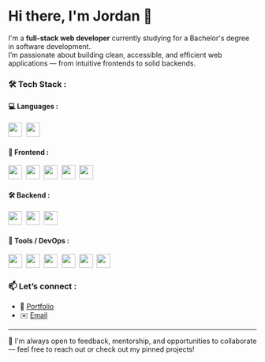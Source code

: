 # Hi there, I'm Jordan 👋

I'm a **full-stack web developer** currently studying for a Bachelor's degree in software development.  
I’m passionate about building clean, accessible, and efficient web applications — from intuitive frontends to solid backends.

### 🛠 Tech Stack :  

#### 💻 Languages :
<img src="https://img.shields.io/badge/JavaScript-F7DF1E?logo=JavaScript&logoColor=white&style=flat" height="28" />&nbsp;  <img src="https://img.shields.io/badge/TypeScript-3178C6?logo=TypeScript&logoColor=white&style=flat" height="28" />

#### 🧩 Frontend :

<img src="https://img.shields.io/badge/Next.js-000000?logo=Next.js&logoColor=white&style=flat" height="28" />&nbsp; <img src="https://img.shields.io/badge/React-61DAFB?logo=React&logoColor=white&style=flat" height="28" />&nbsp;  <img src="https://img.shields.io/badge/React Router-CA4245?logo=reactrouter&logoColor=white&style=flat" height="28" />&nbsp;  <img src="https://img.shields.io/badge/Redux-764ABC?logo=redux&logoColor=white&style=flat" height="28" />&nbsp;  <img src="https://img.shields.io/badge/Tailwind CSS-06B6D4?logo=tailwindcss&logoColor=white&style=flat" height="28" />

#### 🛠️ Backend :

<img src="https://img.shields.io/badge/Node.js-5FA04E?logo=nodedotjs&logoColor=white&style=flat" height="28"  />&nbsp;  <img src="https://img.shields.io/badge/Express.js-000000?logo=express&logoColor=white&style=flat" height="28"  />&nbsp;  <img src="https://img.shields.io/badge/PostgreSQL-4169E1?logo=postgresql&logoColor=white&style=flat" height="28"  />  

#### 🧰 Tools / DevOps :

<img src="https://img.shields.io/badge/Git-F05032?logo=Git&logoColor=white&style=flat" height="28"  />&nbsp;  <img src="https://img.shields.io/badge/GitHub-181717?logo=GitHub&logoColor=white&style=flat" height="28"  />&nbsp;  <img src="https://img.shields.io/badge/Netlify-00C7B7?logo=netlify&logoColor=white&style=flat" height="28"  />&nbsp;  <img src="https://img.shields.io/badge/Railway-0B0D0E?logo=railway&logoColor=white&style=flat" height="28"  />&nbsp;  <img src="https://img.shields.io/badge/Render-000000?logo=render&logoColor=white&style=flat" height="28"  />&nbsp;  <img src="https://img.shields.io/badge/Supabase-3FCF8E?logo=supabase&logoColor=white&style=flat" height="28"  />

### 📫 Let’s connect :  
- 🔗 [Portfolio](https://jordandonguy.com)
- ✉️ [Email](mailto:jordan.donguy@gmail.com)

---

💬 I'm always open to feedback, mentorship, and opportunities to collaborate — feel free to reach out or check out my pinned projects!
